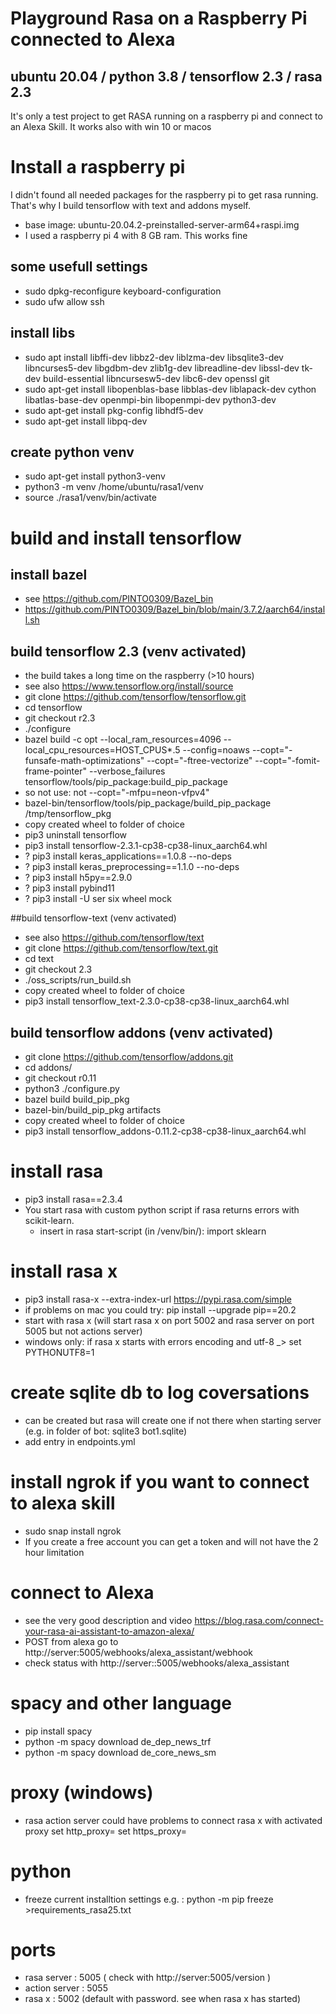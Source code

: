 # Playground Rasa on a Raspberry Pi connected to Alexa
## ubuntu 20.04 / python 3.8 / tensorflow 2.3 / rasa 2.3
It's only a test project to get RASA running on a raspberry pi and connect to an Alexa Skill.
It works also with win 10 or macos 

# Install a raspberry pi
I didn't found all needed packages for the raspberry pi to get rasa running. That's why I build tensorflow with text and addons myself.

* base image: ubuntu-20.04.2-preinstalled-server-arm64+raspi.img
* I used a raspberry pi 4 with 8 GB ram. This works fine

## some usefull settings 
* sudo dpkg-reconfigure keyboard-configuration
* sudo ufw allow ssh

## install libs
* sudo apt install libffi-dev libbz2-dev liblzma-dev libsqlite3-dev libncurses5-dev libgdbm-dev zlib1g-dev libreadline-dev libssl-dev tk-dev build-essential 
libncursesw5-dev libc6-dev openssl git
* sudo apt-get install libopenblas-base libblas-dev liblapack-dev cython libatlas-base-dev openmpi-bin libopenmpi-dev python3-dev
* sudo apt-get install pkg-config libhdf5-dev
* sudo apt-get install libpq-dev

## create python venv
* sudo apt-get install python3-venv 
* python3 -m venv /home/ubuntu/rasa1/venv
* source ./rasa1/venv/bin/activate

# build and install tensorflow 
## install bazel 
* see https://github.com/PINTO0309/Bazel_bin
* https://github.com/PINTO0309/Bazel_bin/blob/main/3.7.2/aarch64/install.sh

## build tensorflow 2.3 (venv activated)
* the build takes a long time on the raspberry (>10 hours)
* see also https://www.tensorflow.org/install/source
* git clone https://github.com/tensorflow/tensorflow.git
* cd tensorflow
* git checkout r2.3
* ./configure
* bazel build -c opt --local_ram_resources=4096  --local_cpu_resources=HOST_CPUS*.5 --config=noaws --copt="-funsafe-math-optimizations" --copt="-ftree-vectorize" --copt="-fomit-frame-pointer" --verbose_failures tensorflow/tools/pip_package:build_pip_package
* so not use:  not --copt="-mfpu=neon-vfpv4"
* bazel-bin/tensorflow/tools/pip_package/build_pip_package /tmp/tensorflow_pkg
* copy created wheel to folder of choice
* pip3 uninstall tensorflow
* pip3 install tensorflow-2.3.1-cp38-cp38-linux_aarch64.whl
* ? pip3 install keras_applications==1.0.8 --no-deps
* ? pip3 install keras_preprocessing==1.1.0 --no-deps
* ? pip3 install h5py==2.9.0
* ? pip3 install pybind11
* ? pip3 install -U ser six wheel mock

##build tensorflow-text  (venv activated)
* see also https://github.com/tensorflow/text
* git clone https://github.com/tensorflow/text.git
* cd text
* git checkout 2.3
* ./oss_scripts/run_build.sh
* copy created wheel to folder of choice
* pip3 install  tensorflow_text-2.3.0-cp38-cp38-linux_aarch64.whl

## build tensorflow addons  (venv activated)
* git clone https://github.com/tensorflow/addons.git
* cd addons/
* git checkout r0.11
* python3 ./configure.py
* bazel build build_pip_pkg
* bazel-bin/build_pip_pkg artifacts
* copy created wheel to folder of choice
* pip3 install tensorflow_addons-0.11.2-cp38-cp38-linux_aarch64.whl 

# install rasa
* pip3 install rasa==2.3.4
* You start rasa with custom python script if rasa returns errors with scikit-learn. 
   * insert in rasa start-script (in /venv/bin/): import sklearn
  
# install rasa x
* pip3 install rasa-x --extra-index-url https://pypi.rasa.com/simple
* if problems on mac you could try: pip install --upgrade pip==20.2 
* start with rasa x (will start rasa x on port 5002 and rasa server on port 5005 but not actions server)
* windows only: if rasa x starts with errors encoding and utf-8 _>  set PYTHONUTF8=1

# create sqlite db to log coversations
* can be created but rasa will create one if not there when starting server 
  (e.g. in folder of bot: sqlite3 bot1.sqlite)
* add entry in endpoints.yml

# install ngrok if you want to connect to alexa skill
* sudo snap install ngrok
* If you create a free account you can get a token and will not have the 2 hour limitation

# connect to Alexa
* see the very good description and video https://blog.rasa.com/connect-your-rasa-ai-assistant-to-amazon-alexa/
* POST from alexa go to http://server:5005/webhooks/alexa_assistant/webhook
* check status with http://server::5005/webhooks/alexa_assistant

# spacy and other language
* pip install spacy
* python -m spacy download de_dep_news_trf
* python -m spacy download de_core_news_sm

# proxy (windows)
* rasa action server could have problems to connect rasa x with activated proxy
  set http_proxy=
  set https_proxy=

# python 
* freeze current installtion settings e.g. : python -m pip freeze >requirements_rasa25.txt

# ports
* rasa server   : 5005 ( check with http://server:5005/version )
* action server : 5055
* rasa x        : 5002 (default with password. see when rasa x has started)